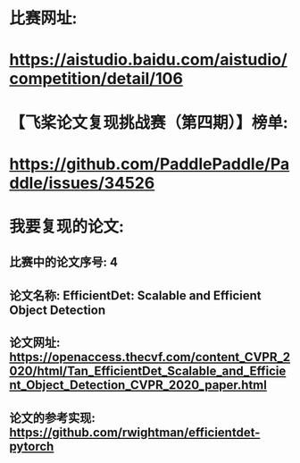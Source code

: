 # 比赛网址:
# https://aistudio.baidu.com/aistudio/competition/detail/106
# 【飞桨论文复现挑战赛（第四期）】榜单:
# https://github.com/PaddlePaddle/Paddle/issues/34526
# 我要复现的论文:
## 比赛中的论文序号: 4
## 论文名称: EfficientDet: Scalable and Efficient Object Detection
## 论文网址: https://openaccess.thecvf.com/content_CVPR_2020/html/Tan_EfficientDet_Scalable_and_Efficient_Object_Detection_CVPR_2020_paper.html
## 论文的参考实现: https://github.com/rwightman/efficientdet-pytorch
